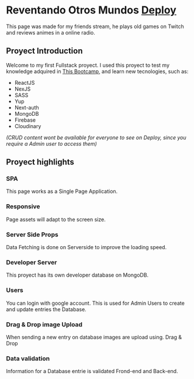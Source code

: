 # Reventando Otros Mundos [Deploy](https://reventandootrosmundos.vercel.app)

This page was made for my friends stream, he plays old games on Twitch and reviews animes in a online radio.

## Proyect Introduction

Welcome to my first Fullstack proyect. I used this proyect to test my knowledge adquired in [This Bootcamp](https://fullstackopen.com/en/), and learn new tecnologies, such as:

- ReactJS
- NexJS
- SASS
- Yup
- Next-auth
- MongoDB
- Firebase
- Cloudinary

_(CRUD content wont be available for everyone to see on Deploy, since you require a Admin user to access them)_

## Proyect highlights

### SPA

This page works as a Single Page Application.

### Responsive

Page assets will adapt to the screen size.

### Server Side Props

Data Fetching is done on Serverside to improve the loading speed.

### Developer Server

This proyect has its own developer database on MongoDB.

### Users

You can login with google account. This is used for Admin Users to create and update entries the Database.

### Drag & Drop image Upload

When sending a new entry on database images are upload using. Drag & Drop

### Data validation

Information for a Database entrie is validated Frond-end and Back-end.
